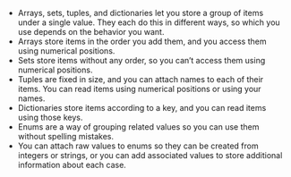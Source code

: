 - Arrays, sets, tuples, and dictionaries let you store a group of items under a single value. They each do this in different ways, so which you use depends on the behavior you want.
- Arrays store items in the order you add them, and you access them using numerical positions.
- Sets store items without any order, so you can’t access them using numerical positions.
- Tuples are fixed in size, and you can attach names to each of their items. You can read items using numerical positions or using your names.
- Dictionaries store items according to a key, and you can read items using those keys.
- Enums are a way of grouping related values so you can use them without spelling mistakes.
- You can attach raw values to enums so they can be created from integers or strings, or you can add associated values to store additional information about each case.
